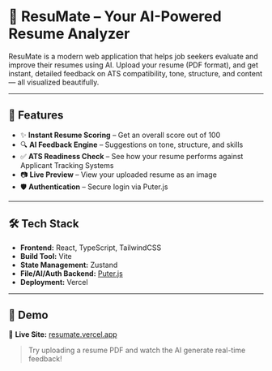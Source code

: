 # 🧠 ResuMate – Your AI-Powered Resume Analyzer

ResuMate is a modern web application that helps job seekers evaluate and improve their resumes using AI. Upload your resume (PDF format), and get instant, detailed feedback on ATS compatibility, tone, structure, and content — all visualized beautifully.

---

## 🚀 Features

- ✨ **Instant Resume Scoring** – Get an overall score out of 100
- 🔍 **AI Feedback Engine** – Suggestions on tone, structure, and skills
- ✅ **ATS Readiness Check** – See how your resume performs against Applicant Tracking Systems
- 📷 **Live Preview** – View your uploaded resume as an image
- 🛡️ **Authentication** – Secure login via Puter.js

---

## 🛠 Tech Stack

- **Frontend:** React, TypeScript, TailwindCSS
- **Build Tool:** Vite
- **State Management:** Zustand
- **File/AI/Auth Backend:** [Puter.js](https://puter.com)
- **Deployment:** Vercel

---

## 📸 Demo

🔗 **Live Site:** [resumate.vercel.app](https://resu-mate-six.vercel.app/)

> Try uploading a resume PDF and watch the AI generate real-time feedback!
